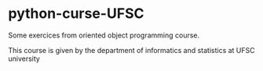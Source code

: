 # python-curse-UFSC
 Some exercices from oriented object programming course.
 
 This course is given by the department of informatics and statistics at UFSC university
